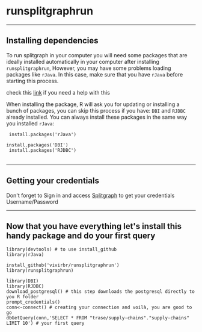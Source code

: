 # runsplitgraphrun
____
## Installing dependencies

To run splitgraph in your computer you will need some packages that are ideally installed automatically in your computer after installing `runsplitgraphrun`, 
However, you may have some problems loading packages like `rJava`. In this case, make sure that you have `rJava` before starting this process. 

check this [link](https://cimentadaj.github.io/blog/2018-05-25-installing-rjava-on-windows-10/installing-rjava-on-windows-10/) if you need a help with this

When installing the package, R will ask you for updating or installing a bunch of packages, you can skip this process if you have: `DBI` and `RJDBC` already installed.
You can always install these packages in the same way you installed `rJava`:

<code> install.packages('rJava') </code> <br>
<code> install.packages('DBI') </code> <br>
<code> install.packages('RJDBC') </code> <br>

___
## Getting your credentials

Don't forget to Sign in and access [Splitgraph](https://www.splitgraph.com/connect) to get your credentials Username/Password

___
## Now that you have everything let's install this handy package and do your first query

`library(devtools) # to use install_github`  <br>
`library(rJava)` <br>

`install_github('vivirbr/runsplitgraphrun')` <br>
`library(runsplitgraphrun)` <br>

`library(DBI)` <br>
`library(RJDBC)` <br>
`download_postgresql() # this step downloads the postgresql directly to you R folder` <br>
`prompt_credentials()` <br>
`conn<-connect() # creating your connection and voilà, you are good to go` <br>
`dbGetQuery(conn,'SELECT * FROM "trase/supply-chains"."supply-chains" LIMIT 10') # your first query` <br>
